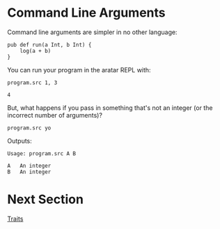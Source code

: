 # Command Line Arguments
Command line arguments are simpler in no other language:

```aratar
pub def run(a Int, b Int) {
    log(a + b)
}
```

You can run your program in the aratar REPL with:

```aratar
program.src 1, 3
```

```output
4
```

But, what happens if you pass in something that's not an integer (or the
incorrect number of arguments)?

```aratar
program.src yo
```

Outputs:

```output
Usage: program.src A B

A   An integer
B   An integer
```

# Next Section
[Traits](traits.md)
